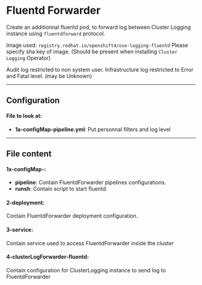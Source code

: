 # Fluentd Forwarder

Create an additionnal fluentd pod, to forward log between Cluster Logging instance using `fluentdforward` protocol.

Image used: `registry.redhat.io/openshift4/ose-logging-fluentd`
Please specify sha key of image.
(Should be present when installing `Cluster Logging` Operator)

Audit log restricted to non system user.
Infrastructure log restricted to Error and Fatal level. (may be Unknown)

___
## Configuration

#### File to look at:
- **1a-configMap-pipeline.yml**: Put personnal filters and log level

___
## File content

#### 1x-configMap-:
- **pipeline**: Contain FluentdForwarder pipelines configurations.
- **runsh**: Contain script to start fluentd.

#### 2-deployment:
Contain FluentdForwarder deployment configuration.

#### 3-service:
Contain service used to access FluentdForwarder inside the cluster

#### 4-clusterLogForwarder-fluentd:
Contain configuration for ClusterLogging instance to send log to FluentdForwarder
